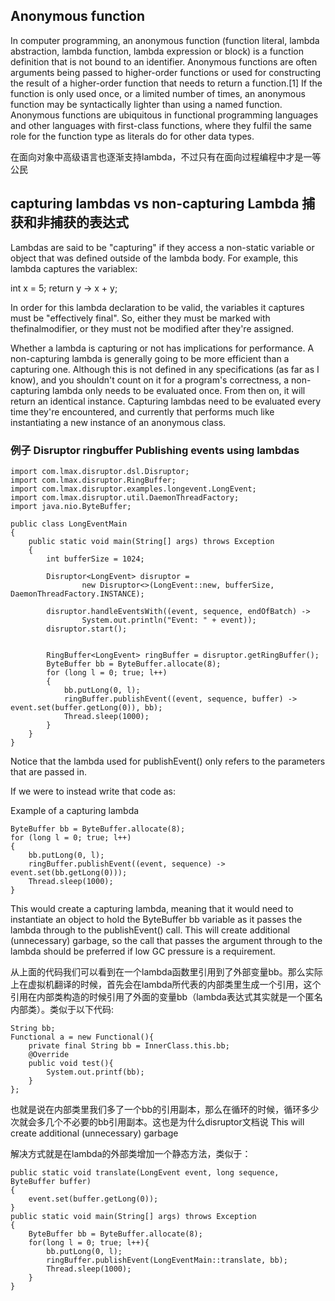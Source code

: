 
## Anonymous function

In computer programming, an anonymous function (function literal, lambda abstraction, lambda function, lambda expression or block) is a function definition that is not bound to an identifier. Anonymous functions are often arguments being passed to higher-order functions or used for constructing the result of a higher-order function that needs to return a function.[1] If the function is only used once, or a limited number of times, an anonymous function may be syntactically lighter than using a named function. Anonymous functions are ubiquitous in functional programming languages and other languages with first-class functions, where they fulfil the same role for the function type as literals do for other data types.

在面向对象中高级语言也逐渐支持lambda，不过只有在面向过程编程中才是一等公民

## capturing lambdas vs non-capturing Lambda 捕获和非捕获的表达式

Lambdas are said to be "capturing" if they access a non-static variable or object that was defined outside of the lambda body. For example, this lambda captures the variablex:

int x = 5; return y -> x + y;


In order for this lambda declaration to be valid, the variables it captures must be "effectively final". So, either they must be marked with thefinalmodifier, or they must not be modified after they're assigned.

Whether a lambda is capturing or not has implications for performance. A non-capturing lambda is generally going to be more efficient than a capturing one. Although this is not defined in any specifications (as far as I know), and you shouldn't count on it for a program's correctness, a non-capturing lambda only needs to be evaluated once. From then on, it will return an identical instance. Capturing lambdas need to be evaluated every time they're encountered, and currently that performs much like instantiating a new instance of an anonymous class.

### 例子 Disruptor ringbuffer Publishing events using lambdas
```
import com.lmax.disruptor.dsl.Disruptor;
import com.lmax.disruptor.RingBuffer;
import com.lmax.disruptor.examples.longevent.LongEvent;
import com.lmax.disruptor.util.DaemonThreadFactory;
import java.nio.ByteBuffer;

public class LongEventMain
{
    public static void main(String[] args) throws Exception
    {
        int bufferSize = 1024; 

        Disruptor<LongEvent> disruptor = 
                new Disruptor<>(LongEvent::new, bufferSize, DaemonThreadFactory.INSTANCE);

        disruptor.handleEventsWith((event, sequence, endOfBatch) ->
                System.out.println("Event: " + event)); 
        disruptor.start(); 


        RingBuffer<LongEvent> ringBuffer = disruptor.getRingBuffer(); 
        ByteBuffer bb = ByteBuffer.allocate(8);
        for (long l = 0; true; l++)
        {
            bb.putLong(0, l);
            ringBuffer.publishEvent((event, sequence, buffer) -> event.set(buffer.getLong(0)), bb);
            Thread.sleep(1000);
        }
    }
}
```

Notice that the lambda used for publishEvent() only refers to the parameters that are passed in.

If we were to instead write that code as:

Example of a capturing lambda
```
ByteBuffer bb = ByteBuffer.allocate(8);
for (long l = 0; true; l++)
{
    bb.putLong(0, l);
    ringBuffer.publishEvent((event, sequence) -> event.set(bb.getLong(0)));
    Thread.sleep(1000);
}
```
This would create a capturing lambda, meaning that it would need to instantiate an object to hold the ByteBuffer bb variable as it passes the lambda through to the publishEvent() call. This will create additional (unnecessary) garbage, so the call that passes the argument through to the lambda should be preferred if low GC pressure is a requirement.

从上面的代码我们可以看到在一个lambda函数里引用到了外部变量bb。那么实际上在虚拟机翻译的时候，首先会在lambda所代表的内部类里生成一个引用，这个引用在内部类构造的时候引用了外面的变量bb（lambda表达式其实就是一个匿名内部类）。类似于以下代码:

```
String bb;
Functional a = new Functional(){
    private final String bb = InnerClass.this.bb;
    @Override
    public void test(){
        System.out.printf(bb);
    }
};

```
也就是说在内部类里我们多了一个bb的引用副本，那么在循环的时候，循环多少次就会多几个不必要的bb引用副本。这也是为什么disruptor文档说 This will create additional (unnecessary) garbage

解决方式就是在lambda的外部类增加一个静态方法，类似于：
```
public static void translate(LongEvent event, long sequence, ByteBuffer buffer)
{
    event.set(buffer.getLong(0));
}
public static void main(String[] args) throws Exception
{
    ByteBuffer bb = ByteBuffer.allocate(8);
    for(long l = 0; true; l++){
        bb.putLong(0, l);
        ringBuffer.publishEvent(LongEventMain::translate, bb);
        Thread.sleep(1000);
    }
}
```